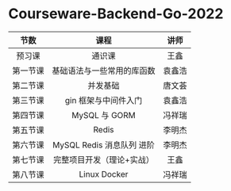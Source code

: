 # Courseware-Backend-Go-2022

|  节数  |            课程            |  讲师  |
|:----:|:------------------------:|:----:|
| 预习课  |           通识课            |  王鑫  |
| 第一节课 |      基础语法与一些常用的库函数       | 袁鑫浩  |
| 第二节课 |           并发基础           | 唐文荟  |
| 第三节课 |       gin 框架与中间件入门       | 袁鑫浩  |
| 第四节课 |       MySQL 与 GORM       | 冯祥瑞  |
| 第五节课 |        Redis             | 李明杰 |
| 第六节课 |   MySQL Redis 消息队列 进阶    | 李明杰 |
| 第七节课 |      完整项目开发（理论+实战）       |  王鑫  |
| 第八节课 |       Linux Docker       | 冯祥瑞 |

